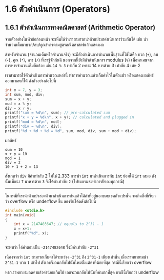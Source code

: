 # 1.6 ตัวดำเนินการ (Operators)

## 1.6.1 ตัวดำเนินการทางคณิตศาสตร์ (Arithmetic Operator)

จากตัวอย่างในหัวข้อก่อนหน้า จะเห็นได้ว่าเราสามารถนำตัวแปรมาดำเนินการร่วมกันได้ เช่น นำจำนวนเต็มมาบวก/ลบ/คูณ/หารตามสูตรคณิตศาสตร์แล้วแสดงผล

สำหรับจำนวน (จำนวนเต็มหรือจำนวนจริง) จะมีตัวดำเนินการคำนวณพื้นฐานที่ใช้ได้คือ บวก (`+`), ลบ (`-`), คูณ (`*`), หาร (`/`) ที่เรารู้จักกันดี นอกจากนี้ยังมีตัวดำเนินการ modulus (`%`) เพื่อหาเศษจากการหารจำนวนเต็มอีกด้วย เช่น `14 % 3` เท่ากับ 2 เพราะ 14 หารด้วย 3 เท่ากับ 4 เศษ 2

เราสามารถใช้ตัวดำเนินการคำนวณเหล่านี้ ทำการคำนวณแล้วเก็บค่าไว้ในตัวแปร หรือแสดงผลลัพธ์ออกมาเลยก็ได้ ดังตัวอย่างต่อไปนี้
```cpp
int x = 7, y = 3;
int sum, mod, div;
sum = x + y;
mod = x % y;
div = x / y;
printf("sum = %d\n", sum); // pre-calculated sum
printf("x + y = %d\n", x + y); // calculated and plugged in
printf("mod = %d\n", mod);
printf("div = %d\n", div);
printf("%d + %d + %d = %d", sum, mod, div, sum + mod + div);
```

ผลลัพธ์
```
sum = 10
x + y = 10
mod = 1
div = 2
10 + 1 + 2 = 13
```
สังเกตว่า `div` มีค่าเท่ากับ 2 ไม่ใช่ 2.333
การนำ `int` มาดำเนินการกับ `int` ย่อมได้ `int` เสมอ ดังนั้นเมื่อนำ `7` มาหารด้วย `3` จึงได้ค่าเท่ากับ `2` (โปรแกรมจะทำการปัดลงทุกกรณี)

---

ในกรณีที่เรานำตัวแปรสองตัวมาดำเนินการกันแล้วได้ค่าที่อยู่นอกขอบเขตตัวแปรนั้น จะเกิดสิ่งที่เรียกว่า overflow หรือ underflow ขึ้น ลองรันโค้ดดังต่อไปนี้
```cpp
#include <stdio.h>
int main(void)
{
    int x = 2147483647; // equals to 2^31 - 1
    x = x+1;
    printf("%d", x);
}
```
จะพบว่า ได้คำตอบเป็น `-2147482648` ซึ่งมีค่าเท่ากับ `-2^31`

เนื่องจากว่า `int` สามารถเก็บค่าได้ระหว่าง `-2^31` ถึง `2^31-1` เพียงเท่านั้น เมื่อเราพยายามนำ `2^31-1` บวก `1` เข้าไป ตัวเลขจึงวนกลับไปนับใหม่ตั้งแต่ค่าที่น้อยที่สุด กรณีนี้เรียกว่า overflow

หากเราพยายามลดค่าแล้วค่าน้อยเกินไป เลขจะวนกลับไปนับที่ค่ามากที่สุด กรณีนี้เรียกว่า underflow
